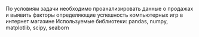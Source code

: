 По условиям задачи необходимо проанализировать данные о продажах и выявить факторы определяющие успешность компьютерных игр в интернет магазине 
Используемые библиотеки: pandas, numpy, matplotlib, scipy, seaborn
